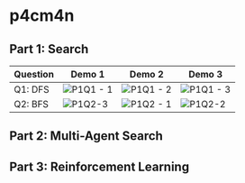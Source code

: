# p4cm4n

## Part 1: Search

| Question | Demo 1 | Demo 2 | Demo 3 |
| -------- | ------ | ------ | ------ |
| Q1: DFS  | ![P1Q1 - 1](https://github.com/user-attachments/assets/5233108b-4e9e-43bb-9a7c-65c78089f2eb) | ![P1Q1 - 2](https://github.com/user-attachments/assets/e273129d-56cf-44f3-a3b1-128c30c62dd8) | ![P1Q1 - 3](https://github.com/user-attachments/assets/4af73fe8-ae5d-448a-95a2-970e721e22e9) |
| Q2: BFS  | ![P1Q2-3](https://github.com/user-attachments/assets/b2abc907-f2cb-45b2-9f8d-92c1c87223e3) | ![P1Q2 - 1](https://github.com/user-attachments/assets/6a9f2507-35b1-4f84-9966-ca646b104918) | ![P1Q2-2](https://github.com/user-attachments/assets/920689de-3fa8-43e1-b0b6-c8fceff7cac8) |

## Part 2: Multi-Agent Search

## Part 3: Reinforcement Learning
